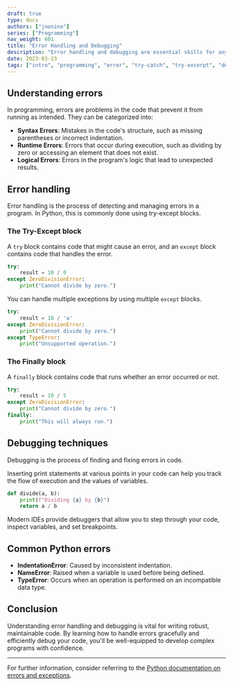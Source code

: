 ```yaml
---
draft: true
type: docs
authors: ["jnonino"]
series: ["Programming"]
nav_weight: 601
title: "Error Handling and Debugging"
description: "Error handling and debugging are essential skills for any programmer. They help ensure that your code runs smoothly and allow you to identify and fix issues when they arise. This article will cover the fundamental concepts of error handling and debugging, with examples in Python."
date: 2023-03-23
tags: ["intro", "programming", "error", "try-catch", "try-excerpt", "debug"]
---
```


## Understanding errors

In programming, errors are problems in the code that prevent it from running as intended. They can be categorized into:

- **Syntax Errors**: Mistakes in the code's structure, such as missing parentheses or incorrect indentation.
- **Runtime Errors**: Errors that occur during execution, such as dividing by zero or accessing an element that does not exist.
- **Logical Errors**: Errors in the program's logic that lead to unexpected results.

## Error handling

Error handling is the process of detecting and managing errors in a program. In Python, this is commonly done using try-except blocks.

### The Try-Except block

A `try` block contains code that might cause an error, and an `except` block contains code that handles the error.

```python
try:
    result = 10 / 0
except ZeroDivisionError:
    print("Cannot divide by zero.")
```

You can handle multiple exceptions by using multiple `except` blocks.

```python
try:
    result = 10 / 'a'
except ZeroDivisionError:
    print("Cannot divide by zero.")
except TypeError:
    print("Unsupported operation.")
```

### The Finally block

A `finally` block contains code that runs whether an error occurred or not.

```python
try:
    result = 10 / 5
except ZeroDivisionError:
    print("Cannot divide by zero.")
finally:
    print("This will always run.")
```

## Debugging techniques

Debugging is the process of finding and fixing errors in code.

Inserting print statements at various points in your code can help you track the flow of execution and the values of variables.

```python
def divide(a, b):
    print(f"Dividing {a} by {b}")
    return a / b
```

Modern IDEs provide debuggers that allow you to step through your code, inspect variables, and set breakpoints.

## Common Python errors

- **IndentationError**: Caused by inconsistent indentation.
- **NameError**: Raised when a variable is used before being defined.
- **TypeError**: Occurs when an operation is performed on an incompatible data type.

## Conclusion

Understanding error handling and debugging is vital for writing robust, maintainable code. By learning how to handle errors gracefully and efficiently debug your code, you'll be well-equipped to develop complex programs with confidence.

---

For further information, consider referring to the [Python documentation on errors and exceptions](https://docs.python.org/3/tutorial/errors.html).
